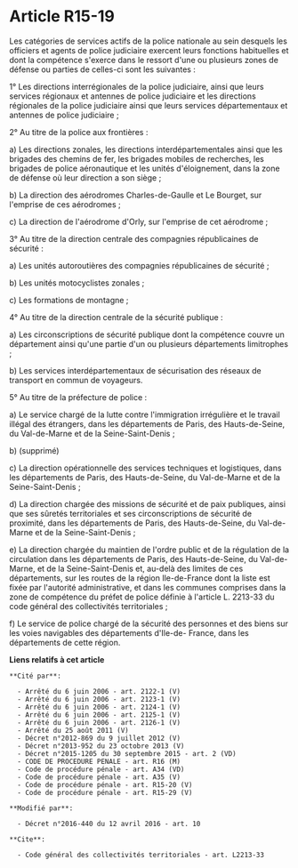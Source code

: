 # Article R15-19

Les catégories de services actifs de la police nationale au sein desquels les officiers et agents de police judiciaire
exercent leurs fonctions habituelles et dont la compétence s'exerce dans le ressort d'une ou plusieurs zones de défense ou
parties de celles-ci sont les suivantes : 

1° Les directions interrégionales de la police judiciaire, ainsi que leurs services régionaux et antennes de police
judiciaire et les directions régionales de la police judiciaire ainsi que leurs services départementaux et antennes de police
judiciaire ; 

2° Au titre de la police aux frontières : 

a) Les directions zonales, les directions interdépartementales ainsi que les brigades des chemins de fer, les brigades
mobiles de recherches, les brigades de police aéronautique et les unités d'éloignement, dans la zone de défense où leur
direction a son siège ; 

b) La direction des aérodromes Charles-de-Gaulle et Le Bourget, sur l'emprise de ces aérodromes ; 

c) La direction de l'aérodrome d'Orly, sur l'emprise de cet aérodrome ; 

3° Au titre de la direction centrale des compagnies républicaines de sécurité : 

a) Les unités autoroutières des compagnies républicaines de sécurité ; 

b) Les unités motocyclistes zonales ; 

c) Les formations de montagne ; 

4° Au titre de la direction centrale de la sécurité publique : 

a) Les circonscriptions de sécurité publique dont la compétence couvre un département ainsi qu'une partie d'un ou plusieurs
départements limitrophes ; 

b) Les services interdépartementaux de sécurisation des réseaux de transport en commun de voyageurs. 

5° Au titre de la préfecture de police : 

a) Le service chargé de la lutte contre l'immigration irrégulière et le travail illégal des étrangers, dans les départements
de Paris, des Hauts-de-Seine, du Val-de-Marne et de la Seine-Saint-Denis ; 

b) (supprimé) 

c) La direction opérationnelle des services techniques et logistiques, dans les départements de Paris, des Hauts-de-Seine, du
Val-de-Marne et de la Seine-Saint-Denis ; 

d) La direction chargée des missions de sécurité et de paix publiques, ainsi que ses sûretés territoriales et ses
circonscriptions de sécurité de proximité, dans les départements de Paris, des Hauts-de-Seine, du Val-de-Marne et de la
Seine-Saint-Denis ; 

e) La direction chargée du maintien de l'ordre public et de la régulation de la circulation dans les départements de Paris,
des Hauts-de-Seine, du Val-de-Marne, et de la Seine-Saint-Denis et, au-delà des limites de ces départements, sur les routes
de la région Ile-de-France dont la liste est fixée par l'autorité administrative, et dans les communes comprises dans la zone
de compétence du préfet de police définie à l'article L. 2213-33 du code général des collectivités territoriales ; 

f) Le service de police chargé de la sécurité des personnes et des biens sur les voies navigables des départements d'Ile-de-
France, dans les départements de cette région.

**Liens relatifs à cet article**

	**Cité par**:

	  - Arrêté du 6 juin 2006 - art. 2122-1 (V)
	  - Arrêté du 6 juin 2006 - art. 2123-1 (V)
	  - Arrêté du 6 juin 2006 - art. 2124-1 (V)
	  - Arrêté du 6 juin 2006 - art. 2125-1 (V)
	  - Arrêté du 6 juin 2006 - art. 2126-1 (V)
	  - Arrêté du 25 août 2011 (V)
	  - Décret n°2012-869 du 9 juillet 2012 (V)
	  - Décret n°2013-952 du 23 octobre 2013 (V)
	  - Décret n°2015-1205 du 30 septembre 2015 - art. 2 (VD)
	  - CODE DE PROCEDURE PENALE - art. R16 (M)
	  - Code de procédure pénale - art. A34 (VD)
	  - Code de procédure pénale - art. A35 (V)
	  - Code de procédure pénale - art. R15-20 (V)
	  - Code de procédure pénale - art. R15-29 (V)

	**Modifié par**:

	  - Décret n°2016-440 du 12 avril 2016 - art. 10

	**Cite**:

	  - Code général des collectivités territoriales - art. L2213-33
